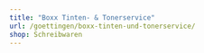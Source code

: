 ```yaml
---
title: "Boxx Tinten- & Tonerservice"
url: /goettingen/boxx-tinten-und-tonerservice/
shop: Schreibwaren
---
```

